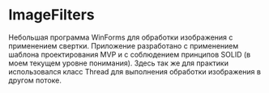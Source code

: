 # ImageFilters

Небольшая программа WinForms для обработки изображения с применением свертки.
Приложение разработано с применением шаблона проектирования MVP и с соблюдением принципов SOLID (в моем текущем уровне понимания).
Здесь так же для практики использовался класс Thread для выполнения обработки изображения в другом потоке.
